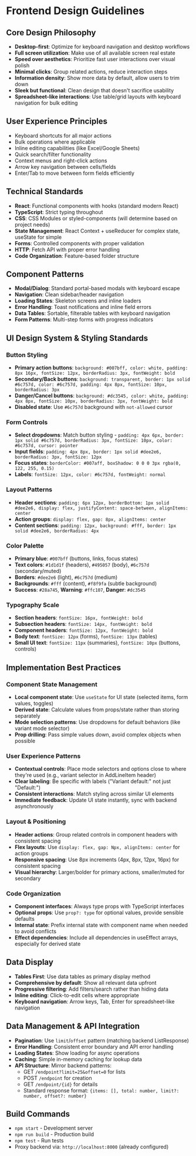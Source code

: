 # Frontend Design Guidelines

## Core Design Philosophy
- **Desktop-first**: Optimize for keyboard navigation and desktop workflows
- **Full screen utilization**: Make use of all available screen real estate
- **Speed over aesthetics**: Prioritize fast user interactions over visual polish
- **Minimal clicks**: Group related actions, reduce interaction steps
- **Information density**: Show more data by default, allow users to trim down
- **Sleek but functional**: Clean design that doesn't sacrifice usability
- **Spreadsheet-like interactions**: Use table/grid layouts with keyboard navigation for bulk editing

## User Experience Principles
- Keyboard shortcuts for all major actions
- Bulk operations where applicable
- Inline editing capabilities (like Excel/Google Sheets)
- Quick search/filter functionality
- Context menus and right-click actions
- Arrow key navigation between cells/fields
- Enter/Tab to move between form fields efficiently

## Technical Standards
- **React**: Functional components with hooks (standard modern React)
- **TypeScript**: Strict typing throughout
- **CSS**: CSS Modules or styled-components (will determine based on project needs)
- **State Management**: React Context + useReducer for complex state, useState for simple
- **Forms**: Controlled components with proper validation
- **HTTP**: Fetch API with proper error handling
- **Code Organization**: Feature-based folder structure

## Component Patterns
- **Modal/Dialog**: Standard portal-based modals with keyboard escape
- **Navigation**: Clean sidebar/header navigation
- **Loading States**: Skeleton screens and inline loaders
- **Error Handling**: Toast notifications and inline field errors
- **Data Tables**: Sortable, filterable tables with keyboard navigation
- **Form Patterns**: Multi-step forms with progress indicators

## UI Design System & Styling Standards

### Button Styling
- **Primary action buttons**: `background: #007bff, color: white, padding: 8px 16px, fontSize: 12px, borderRadius: 3px, fontWeight: bold`
- **Secondary/Back buttons**: `background: transparent, border: 1px solid #6c757d, color: #6c757d, padding: 4px 8px, fontSize: 10px, borderRadius: 3px`
- **Danger/Cancel buttons**: `background: #dc3545, color: white, padding: 4px 8px, fontSize: 10px, borderRadius: 3px, fontWeight: bold`
- **Disabled state**: Use `#6c757d` background with `not-allowed` cursor

### Form Controls
- **Select dropdowns**: Match button styling - `padding: 4px 6px, border: 1px solid #6c757d, borderRadius: 3px, fontSize: 10px, color: #6c757d, cursor: pointer`
- **Input fields**: `padding: 4px 8px, border: 1px solid #dee2e6, borderRadius: 3px, fontSize: 12px`
- **Focus states**: `borderColor: #007aff, boxShadow: 0 0 0 3px rgba(0, 122, 255, 0.15)`
- **Labels**: `fontSize: 12px, color: #6c757d, fontWeight: normal`

### Layout Patterns
- **Header sections**: `padding: 6px 12px, borderBottom: 1px solid #dee2e6, display: flex, justifyContent: space-between, alignItems: center`
- **Action groups**: `display: flex, gap: 8px, alignItems: center`
- **Content sections**: `padding: 12px, background: #fff, border: 1px solid #dee2e6, borderRadius: 4px`

### Color Palette
- **Primary blue**: `#007bff` (buttons, links, focus states)
- **Text colors**: `#1d1d1f` (headers), `#495057` (body), `#6c757d` (secondary/muted)
- **Borders**: `#dee2e6` (light), `#6c757d` (medium)
- **Backgrounds**: `#fff` (content), `#f8f9fa` (subtle background)
- **Success**: `#28a745`, **Warning**: `#ffc107`, **Danger**: `#dc3545`

### Typography Scale
- **Section headers**: `fontSize: 16px, fontWeight: bold`
- **Subsection headers**: `fontSize: 14px, fontWeight: bold`  
- **Component headers**: `fontSize: 12px, fontWeight: bold`
- **Body text**: `fontSize: 12px` (forms), `fontSize: 13px` (tables)
- **Small UI text**: `fontSize: 11px` (summaries), `fontSize: 10px` (buttons, controls)

## Implementation Best Practices

### Component State Management
- **Local component state**: Use `useState` for UI state (selected items, form values, toggles)
- **Derived state**: Calculate values from props/state rather than storing separately
- **Mode selection patterns**: Use dropdowns for default behaviors (like variant mode selector)
- **Prop drilling**: Pass simple values down, avoid complex objects when possible

### User Experience Patterns
- **Contextual controls**: Place mode selectors and options close to where they're used (e.g., variant selector in AddLineItem header)
- **Clear labeling**: Be specific with labels ("Variant default:" not just "Default:")
- **Consistent interactions**: Match styling across similar UI elements
- **Immediate feedback**: Update UI state instantly, sync with backend asynchronously

### Layout & Positioning
- **Header actions**: Group related controls in component headers with consistent spacing
- **Flex layouts**: Use `display: flex, gap: Npx, alignItems: center` for action groups
- **Responsive spacing**: Use 8px increments (4px, 8px, 12px, 16px) for consistent spacing
- **Visual hierarchy**: Larger/bolder for primary actions, smaller/muted for secondary

### Code Organization
- **Component interfaces**: Always type props with TypeScript interfaces
- **Optional props**: Use `prop?: type` for optional values, provide sensible defaults
- **Internal state**: Prefix internal state with component name when needed to avoid conflicts
- **Effect dependencies**: Include all dependencies in useEffect arrays, especially for derived state

## Data Display
- **Tables First**: Use data tables as primary display method
- **Comprehensive by default**: Show all relevant data upfront
- **Progressive filtering**: Add filters/search rather than hiding data
- **Inline editing**: Click-to-edit cells where appropriate
- **Keyboard navigation**: Arrow keys, Tab, Enter for spreadsheet-like navigation

## Data Management & API Integration
- **Pagination**: Use `limit`/`offset` pattern (matching backend ListResponse)
- **Error Handling**: Consistent error boundary and API error handling
- **Loading States**: Show loading for async operations
- **Caching**: Simple in-memory caching for lookup data
- **API Structure**: Mirror backend patterns:
  - GET `/endpoint?limit=25&offset=0` for lists
  - POST `/endpoint` for creation
  - GET `/endpoint/{id}` for details
  - Standard response format: `{items: [], total: number, limit?: number, offset?: number}`

## Build Commands
- `npm start` - Development server
- `npm run build` - Production build  
- `npm test` - Run tests
- Proxy backend via: `http://localhost:8000` (already configured)
